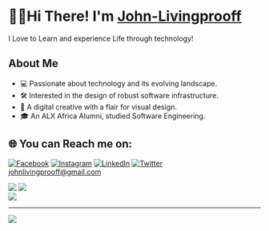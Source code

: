 # 👋🏾Hi There! I'm [John-Livingprooff](https://johnlivingprooff.tech)

I Love to Learn and experience Life through technology!

## About Me

- 💻 Passionate about technology and its evolving landscape.
- 🛠️ Interested in the design of robust software infrastructure.
- 🎨 A digital creative with a flair for visual design.
- 🎓 An ALX Africa Alumni, studied Software Engineering.


## 🌐 You can Reach me on:

[![Facebook](https://img.shields.io/badge/Facebook-%231877F2.svg?logo=Facebook&logoColor=white)](https://facebook.com/johnlivingprooff) [![Instagram](https://img.shields.io/badge/Instagram-%23E4405F.svg?logo=Instagram&logoColor=white)](https://instagram.com/johnlivingprooff) [![LinkedIn](https://img.shields.io/badge/LinkedIn-%230077B5.svg?logo=linkedin&logoColor=white)](https://linkedin.com/in/johnlivingprooff) [![Twitter](https://img.shields.io/badge/Twitter-%231DA1F2.svg?logo=Twitter&logoColor=white)](https://twitter.com/ola0luwajj) <br/>
johnlivingprooff@gmail.com


![](https://github-readme-streak-stats.herokuapp.com/?user=johnlivingprooff&theme=dark&hide_border=true)
![](https://github-readme-stats.vercel.app/api/top-langs/?username=johnlivingprooff&theme=dark&hide_border=true&include_all_commits=true&count_private=true&layout=compact)<br/>
![](https://github-readme-stats.vercel.app/api?username=johnlivingprooff&theme=dark&hide_border=true&include_all_commits=true&count_private=true)

---
[![](https://visitcount.itsvg.in/api?id=johnlivingprooff&label=Profile%20Views&color=2&icon=5&pretty=true)](https://visitcount.itsvg.in)


